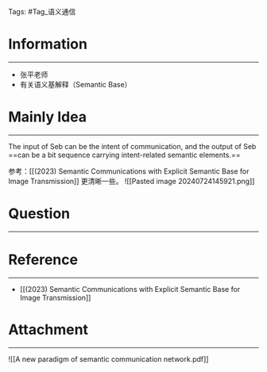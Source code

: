 Tags: #Tag_语义通信 
# Information
---
- 张平老师
- 有关语义基解释（Semantic Base）

# Mainly Idea
---
The input of Seb can be the intent of communication, and the output of Seb ==can be a bit sequence carrying intent-related semantic elements.==

参考：[[(2023) Semantic Communications with Explicit Semantic Base for Image Transmission]] 更清晰一些。
![[Pasted image 20240724145921.png]]
# Question
---


# Reference
---
- [[(2023) Semantic Communications with Explicit Semantic Base for Image Transmission]]

# Attachment
---
![[A new paradigm of semantic communication network.pdf]]